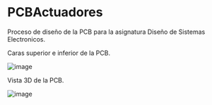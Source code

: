 # PCBActuadores
Proceso de diseño de la PCB para la asignatura Diseño de Sistemas Electronicos.

Caras superior e inferior de la PCB. 

![image](https://user-images.githubusercontent.com/88418156/198914280-0804817b-d4b4-45b5-9bec-d75b848acc45.png)

Vista 3D de la PCB.

![image](https://user-images.githubusercontent.com/88418156/198914986-d754912c-bb14-42b3-81e0-0955b63901ca.png)
